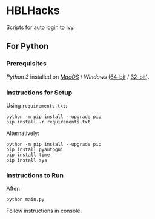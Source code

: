 # HBLHacks
Scripts for auto login to Ivy.
## For Python
### Prerequisites
*Python 3* installed on [*MacOS*](https://www.python.org/ftp/python/3.7.7/python-3.7.7-macosx10.9.pkg "Python 3.7.7 Download for Mac") / *Windows* ([64-bit](https://www.python.org/ftp/python/3.7.7/python-3.7.7-amd64.exe "Python 3.7.7 Download for Windows 64-bit") / [32-bit](https://www.python.org/ftp/python/3.7.7/python-3.7.7.exe "Python 3.7.7 Download for Windows 32-bit")).
### Instructions for Setup
Using ```requirements.txt```:
```
python -m pip install --upgrade pip
pip install -r requirements.txt
```
Alternatively:
```
python -m pip install --upgrade pip
pip install pyautogui
pip install time
pip install sys
```
### Instructions to Run
After:
```
python main.py
```
Follow instructions in console.
